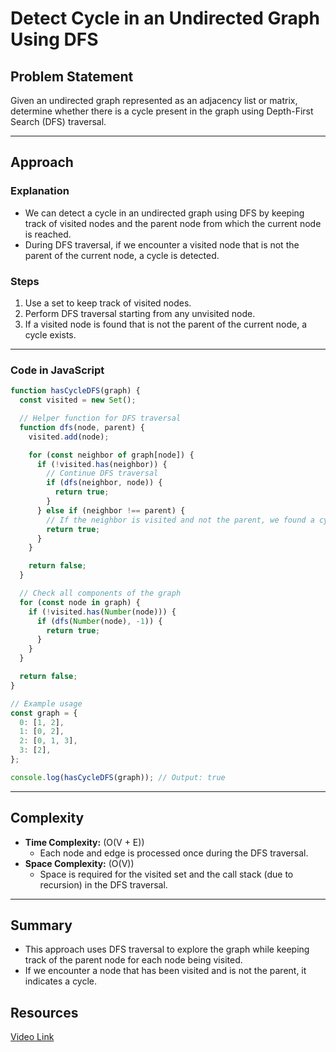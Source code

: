 # Detect Cycle in an Undirected Graph Using DFS

## Problem Statement

Given an undirected graph represented as an adjacency list or matrix, determine whether there is a cycle present in the graph using Depth-First Search (DFS) traversal.

---

## Approach

### Explanation

- We can detect a cycle in an undirected graph using DFS by keeping track of visited nodes and the parent node from which the current node is reached.
- During DFS traversal, if we encounter a visited node that is not the parent of the current node, a cycle is detected.

### Steps

1. Use a set to keep track of visited nodes.
2. Perform DFS traversal starting from any unvisited node.
3. If a visited node is found that is not the parent of the current node, a cycle exists.

---

### Code in JavaScript

```javascript
function hasCycleDFS(graph) {
  const visited = new Set();

  // Helper function for DFS traversal
  function dfs(node, parent) {
    visited.add(node);

    for (const neighbor of graph[node]) {
      if (!visited.has(neighbor)) {
        // Continue DFS traversal
        if (dfs(neighbor, node)) {
          return true;
        }
      } else if (neighbor !== parent) {
        // If the neighbor is visited and not the parent, we found a cycle
        return true;
      }
    }

    return false;
  }

  // Check all components of the graph
  for (const node in graph) {
    if (!visited.has(Number(node))) {
      if (dfs(Number(node), -1)) {
        return true;
      }
    }
  }

  return false;
}

// Example usage
const graph = {
  0: [1, 2],
  1: [0, 2],
  2: [0, 1, 3],
  3: [2],
};

console.log(hasCycleDFS(graph)); // Output: true
```

---

## Complexity

- **Time Complexity:** \(O(V + E)\)
  - Each node and edge is processed once during the DFS traversal.
- **Space Complexity:** \(O(V)\)
  - Space is required for the visited set and the call stack (due to recursion) in the DFS traversal.

---

## Summary

- This approach uses DFS traversal to explore the graph while keeping track of the parent node for each node being visited.
- If we encounter a node that has been visited and is not the parent, it indicates a cycle.

## Resources

[Video Link](https://www.youtube.com/watch?v=zQ3zgFypzX4&list=PLgUwDviBIf0oE3gA41TKO2H5bHpPd7fzn&index=12&ab_channel=takeUforward)
